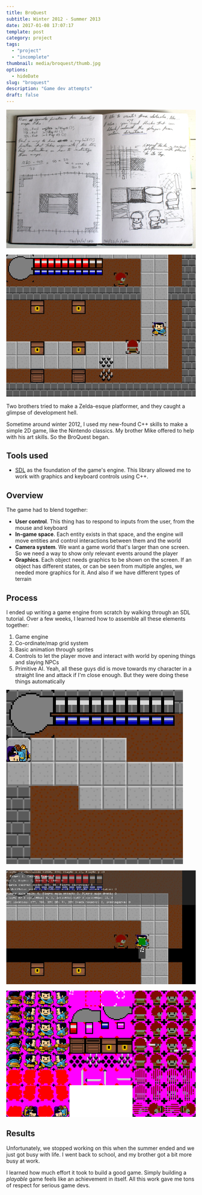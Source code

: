 ```yaml
---
title: BroQuest
subtitle: Winter 2012 - Summer 2013
date: 2017-01-08 17:07:17
template: post
category: project
tags:
  - "project"
  - "incomplete"
thumbnail: media/broquest/thumb.jpg
options:
  - hideDate
slug: "broquest"
description: "Game dev attempts"
draft: false
---
```


![Game sketch](./broquest-sketch-01.jpg)

![Game result](./broquest-01.jpg)

Two brothers tried to make a Zelda-esque platformer, and they caught a glimpse of development hell.

Sometime around winter 2012, I used my new-found C++ skills to make a simple 2D game, like the Nintendo classics. My brother Mike offered to help with his art skills. So the BroQuest began.

## Tools used

- [SDL](https://www.libsdl.org/) as the foundation of the game's engine. This library allowed me to work with graphics and keyboard controls using C++.

## Overview

The game had to blend together:

- **User control**. This thing has to respond to inputs from the user, from the mouse and keyboard
- **In-game space**. Each entity exists in that space, and the engine will move entities and control interactions between them and the world
- **Camera system**. We want a game world that's larger than one screen.
  So we need a way to show only relevant events around the player
- **Graphics**. Each object needs graphics to be shown on the screen.
  If an object has different states, or can be seen from multiple angles, we needed more graphics for it.
  And also if we have different types of terrain

## Process

I ended up writing a game engine from scratch by walking through an SDL tutorial.
Over a few weeks, I learned how to assemble all these elements together:

1. Game engine
1. Co-ordinate/map grid system
1. Basic animation through sprites
1. Controls to let the player move and interact with world by opening things and slaying NPCs
1. Primitive AI. Yeah, all these guys did is move towards my character in a straight line and attack if I'm close enough. But they were doing these things automatically

![RIP main character](./broquest-dead.jpg)

![Debug screen](./broquest-debug.jpg)

![Spritesheet](./broquest-spritesheet.png)

## Results

Unfortunately, we stopped working on this when the summer ended and we just got busy with life.
I went back to school, and my brother got a bit more busy at work.

I learned how much effort it took to build a good game.
Simply building a _playable_ game feels like an achievement in itself.
All this work gave me tons of respect for serious game devs.
